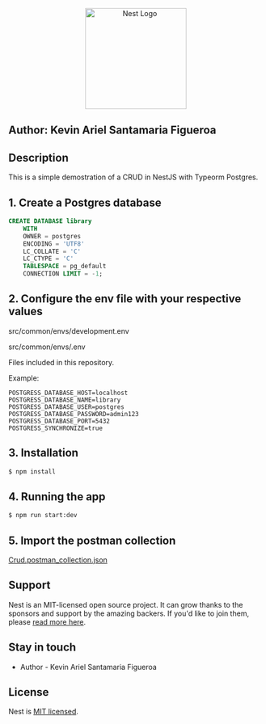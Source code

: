 <p align="center">
  <a href="http://nestjs.com/" target="blank"><img src="https://nestjs.com/img/logo-small.svg" width="200" alt="Nest Logo" /></a>
</p>

[circleci-image]: https://img.shields.io/circleci/build/github/nestjs/nest/master?token=abc123def456
[circleci-url]: https://circleci.com/gh/nestjs/nest

## Author: Kevin Ariel Santamaria Figueroa

## Description

This is a simple demostration of a CRUD in NestJS with Typeorm Postgres.

## 1. Create a Postgres database

```sql
CREATE DATABASE library
    WITH
    OWNER = postgres
    ENCODING = 'UTF8'
    LC_COLLATE = 'C'
    LC_CTYPE = 'C'
    TABLESPACE = pg_default
    CONNECTION LIMIT = -1;
```

## 2. Configure the env file with your respective values

src/common/envs/development.env

src/common/envs/.env

Files included in this repository.

Example:
```env
POSTGRESS_DATABASE_HOST=localhost
POSTGRESS_DATABASE_NAME=library
POSTGRESS_DATABASE_USER=postgres
POSTGRESS_DATABASE_PASSWORD=admin123
POSTGRESS_DATABASE_PORT=5432
POSTGRESS_SYNCHRONIZE=true
```

## 3. Installation

```bash
$ npm install
```

## 4. Running the app

```bash
$ npm run start:dev
```

## 5. Import the postman collection

<a href="https://github.com/arielkaizen/book-api/blob/main/Crud.postman_collection.json">Crud.postman_collection.json</a>

## Support

Nest is an MIT-licensed open source project. It can grow thanks to the sponsors and support by the amazing backers. If you'd like to join them, please [read more here](https://docs.nestjs.com/support).

## Stay in touch

- Author - Kevin Ariel Santamaria Figueroa

## License

Nest is [MIT licensed](LICENSE).
